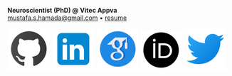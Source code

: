 <p>
    <b>Neuroscientist (PhD) @ Vitec Appva</b>
    <br>
    <a href="mailto:mustafa.s.hamada@gmail.com">mustafa.s.hamada@gmail.com</a>
    <!--&bull; -->
    <!-- <a href="tel:xxx-xxx--xxxx-x">xxx-xxx-xxxx</a> -->
    &bull; 
    <a href="https://raw.github.com/hamadaio/hamadaio/main/cv/hamada_cv_2021.pdf">resume</a>
</p>

<p>
    <a href="https://github.com/hamadaio"><img src="https://raw.githubusercontent.com/hamadaio/hamadaio/main/images/icons/nucleo-social-icons/svg/logo/github.svg"><a>
     <!-- <a href="https://gitlab.com/hamadaio"><img src="https://raw.githubusercontent.com/hamadaio/hamadaio/main/images/icons/nucleo-social-icons/svg/logo/gitlab.svg"></a> -->
    <a href="https://www.linkedin.com/in/mustafashamada/"><img src="https://raw.githubusercontent.com/hamadaio/hamadaio/main/images/icons/nucleo-social-icons/svg/logo/linkedin.svg"></a>
    <a href="https://scholar.google.com/citations?user=CGsXLIwAAAAJ&hl=en"><img src="https://raw.githubusercontent.com/hamadaio/hamadaio/main/images/icons/nucleo-social-icons/svg/logo/google-scholar.svg"></a>
    <a href="https://orcid.org/0000-0002-2232-6146"><img src="https://raw.githubusercontent.com/hamadaio/hamadaio/main/images/icons/nucleo-social-icons/svg/logo/orcid.svg"></a>
    <a href="https://twitter.com/mustafashamada"><img src="https://raw.githubusercontent.com/hamadaio/hamadaio/main/images/icons/nucleo-social-icons/svg/logo/twitter.svg"></a>
</p>




<!-- ### Hi there 👋-

**hamadaio/hamadaio** is a ✨ _special_ ✨ repository because its `README.md` (this file) appears on your GitHub profile.

Here are some ideas to get you started:

- 🔭 I’m currently working on ...
- 🌱 I’m currently learning ...
- 🤔 I’m looking for help with ...
- 👯 I’m looking to collaborate on ...
- 💬 Ask me about ...
- 📫 How to reach me: ...
- 😄 Pronouns: ...
- ⚡ Fun fact: ...
-->
